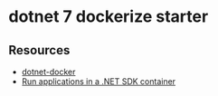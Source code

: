 # dotnet 7 dockerize starter

## Resources

- [dotnet-docker](https://github.com/dotnet/dotnet-docker/tree/main)
- [Run applications in a .NET SDK container](https://github.com/dotnet/dotnet-docker/blob/main/samples/run-in-sdk-container.md)
